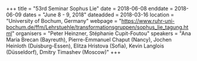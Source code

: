 +++
title = "53rd Seminar Sophus Lie"
date = 2018-06-08
enddate = 2018-06-09
dates = "June 8 - 9, 2018"
dateadded = 2018-03-16
location = "University of Bochum, Germany"
webpage = "https://www.ruhr-uni-bochum.de/ffm/Lehrstuehle/transformationsgruppen/sophus_lie_tagung.html"
organisers = "Peter Heinzner, Stéphanie Cupit-Foutou"
speakers = "Ana Maria Brecan (Bayreuth), Pierre-Emmanuel Chaput (Nancy), Jochen Heinloth (Duisburg-Essen), Elitza Hristova (Sofia), Kevin Langlois (Düsseldorf), Dmitry Timashev (Moscow)"
+++
